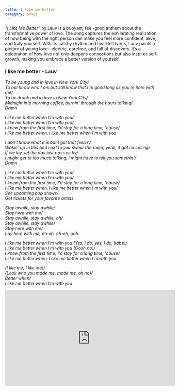 ```yaml
---
title: I like me better
category: Songs
---
```


*"I Like Me Better"* by Lauv is a buoyant, feel-good anthem about the transformative power of love. The song captures the exhilarating realization of how being with the right person can make you feel more confident, alive, and truly yourself. With its catchy rhythm and heartfelt lyrics, Lauv paints a picture of young love—electric, carefree, and full of discovery. It’s a celebration of how love not only deepens connections but also inspires self-growth, making you embrace a better version of yourself.

<!-- more -->

### I like me better - Lauv

*To be young and in love in New York City/*  
*To not know who I am but still know that I'm good long as you're here with me/*  
*To be drunk and in love in New York City/*  
*Midnight into morning coffee, burnin' through the hours talking/*  
*Damn*  

*I like me better when I'm with you/*  
*I like me better when I'm with you/*  
*I knew from the first time, I'd stay for a long time, 'cause/*  
*I like me better when, I like me better when I'm with you*  

*I don't know what it is but I got that feelin'/*  
*Wakin' up in this bed next to you swear the room, yeah, it got no ceiling/*  
*If we lay, let the day just pass us by/*  
*I might get to too much talking, I might have to tell you somethin'/*  
*Damn*  

*I like me better when I'm with you/*  
*I like me better when I'm with you/*  
*I knew from the first time, I'd stay for a long time, 'cause/*  
*I like me better when, I like me better when I'm with you/*  
*See upcoming pop shows/*  
*Get tickets for your favorite artists*  

*Stay awhile, stay awhile/*  
*Stay here with me/*  
*Stay awhile, stay awhile, oh/*  
*Stay awhile, stay awhile/*  
*Stay here with me/*  
*Lay here with me, eh-eh, eh-eh, ooh*  

*I like me better when I'm with you (Yes, I do, yes, I do, babe)/*  
*I like me better when I'm with you (Oooh no)/*  
*I knew from the first time, I'd stay for a long time, 'cause/*  
*I like me better when, I like me better when I'm with you*  

*(I like me, I like me)/*  
*(Look who you made me, made me, oh no)/*  
*Better when/*  
*I like me better when I'm with you*


<iframe width="560" height="315" src="https://www.youtube.com/embed/BcqxLCWn-CE?si=LFIAOn4PJQ1uJPAm" title="YouTube video player" frameborder="0" allow="accelerometer; autoplay; clipboard-write; encrypted-media; gyroscope; picture-in-picture; web-share" referrerpolicy="strict-origin-when-cross-origin" allowfullscreen></iframe>